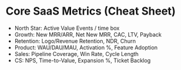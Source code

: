 # Core SaaS Metrics (Cheat Sheet)

- North Star: Active Value Events / time box
- Growth: New MRR/ARR, Net New MRR, CAC, LTV, Payback
- Retention: Logo/Revenue Retention, NDR, Churn
- Product: WAU/DAU/MAU, Activation %, Feature Adoption
- Sales: Pipeline Coverage, Win Rate, Cycle Length
- CS: NPS, Time-to-Value, Expansion %, Ticket Backlog
